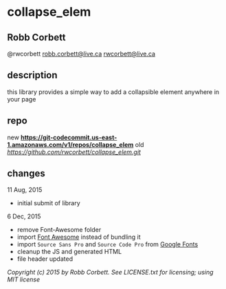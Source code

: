 # collapse_elem
## Robb Corbett

@rwcorbett
robb.corbett@live.ca
rwcorbett@live.ca

## description
this library provides a simple way to add a collapsible element anywhere in your page

## repo
new **https://git-codecommit.us-east-1.amazonaws.com/v1/repos/collapse_elem**
old *https://github.com/rwcorbett/collapse_elem.git*

## changes
11 Aug, 2015
- initial submit of library

6 Dec, 2015
- remove Font-Awesome folder
- import [Font Awesome](https://github.com/FortAwesome/Font-Awesome) instead of bundling it
- import `Source Sans Pro` and `Source Code Pro` from [Google Fonts](https://www.google.com/fonts)
- cleanup the JS and generated HTML
- file header updated

_Copyright (c) 2015 by Robb Corbett. See LICENSE.txt for licensing; using MIT license_

